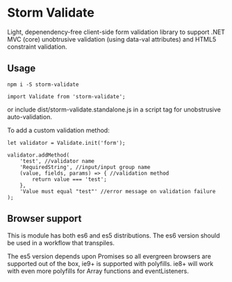 # Storm Validate

Light, depenendency-free client-side form validation library to support .NET MVC (core) unobtrusive validation (using data-val attributes) and HTML5 constraint validation.


## Usage
```
npm i -S storm-validate
```
```
import Validate from 'storm-validate';
```

or include dist/storm-validate.standalone.js in a script tag for unobstrusive auto-validation.

To add a custom validation method:
```
let validator = Validate.init('form');

validator.addMethod(
    'test', //validator name
    'RequiredString', //input/input group name
    (value, fields, params) => { //validation method
        return value === 'test';
    },
    'Value must equal "test"' //error message on validation failure
);

```

## Browser support
This is module has both es6 and es5 distributions. The es6 version should be used in a workflow that transpiles.

The es5 version depends upon Promises so all evergreen browsers are supported out of the box, ie9+ is supported with polyfills. ie8+ will work with even more polyfills for Array functions and eventListeners.